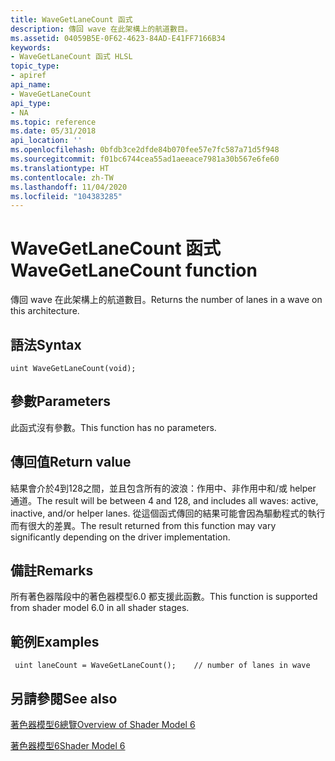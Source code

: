 ```yaml
---
title: WaveGetLaneCount 函式
description: 傳回 wave 在此架構上的航道數目。
ms.assetid: 04059B5E-0F62-4623-84AD-E41FF7166B34
keywords:
- WaveGetLaneCount 函式 HLSL
topic_type:
- apiref
api_name:
- WaveGetLaneCount
api_type:
- NA
ms.topic: reference
ms.date: 05/31/2018
api_location: ''
ms.openlocfilehash: 0bfdb3ce2dfde84b070fee57e7fc587a71d5f948
ms.sourcegitcommit: f01bc6744cea55ad1aeeace7981a30b567e6fe60
ms.translationtype: HT
ms.contentlocale: zh-TW
ms.lasthandoff: 11/04/2020
ms.locfileid: "104383285"
---
```

# <a name="wavegetlanecount-function"></a><span data-ttu-id="87133-104">WaveGetLaneCount 函式</span><span class="sxs-lookup"><span data-stu-id="87133-104">WaveGetLaneCount function</span></span>

<span data-ttu-id="87133-105">傳回 wave 在此架構上的航道數目。</span><span class="sxs-lookup"><span data-stu-id="87133-105">Returns the number of lanes in a wave on this architecture.</span></span>

## <a name="syntax"></a><span data-ttu-id="87133-106">語法</span><span class="sxs-lookup"><span data-stu-id="87133-106">Syntax</span></span>

``` syntax
uint WaveGetLaneCount(void);
```

## <a name="parameters"></a><span data-ttu-id="87133-107">參數</span><span class="sxs-lookup"><span data-stu-id="87133-107">Parameters</span></span>

<span data-ttu-id="87133-108">此函式沒有參數。</span><span class="sxs-lookup"><span data-stu-id="87133-108">This function has no parameters.</span></span>

## <a name="return-value"></a><span data-ttu-id="87133-109">傳回值</span><span class="sxs-lookup"><span data-stu-id="87133-109">Return value</span></span>

<span data-ttu-id="87133-110">結果會介於4到128之間，並且包含所有的波浪：作用中、非作用中和/或 helper 通道。</span><span class="sxs-lookup"><span data-stu-id="87133-110">The result will be between 4 and 128, and includes all waves: active, inactive, and/or helper lanes.</span></span> <span data-ttu-id="87133-111">從這個函式傳回的結果可能會因為驅動程式的執行而有很大的差異。</span><span class="sxs-lookup"><span data-stu-id="87133-111">The result returned from this function may vary significantly depending on the driver implementation.</span></span>

## <a name="remarks"></a><span data-ttu-id="87133-112">備註</span><span class="sxs-lookup"><span data-stu-id="87133-112">Remarks</span></span>

<span data-ttu-id="87133-113">所有著色器階段中的著色器模型6.0 都支援此函數。</span><span class="sxs-lookup"><span data-stu-id="87133-113">This function is supported from shader model 6.0 in all shader stages.</span></span> 



 

## <a name="examples"></a><span data-ttu-id="87133-114">範例</span><span class="sxs-lookup"><span data-stu-id="87133-114">Examples</span></span>

``` syntax
 uint laneCount = WaveGetLaneCount();    // number of lanes in wave
```

## <a name="see-also"></a><span data-ttu-id="87133-115">另請參閱</span><span class="sxs-lookup"><span data-stu-id="87133-115">See also</span></span>

<dl> <dt>

[<span data-ttu-id="87133-116">著色器模型6總覽</span><span class="sxs-lookup"><span data-stu-id="87133-116">Overview of Shader Model 6</span></span>](hlsl-shader-model-6-0-features-for-direct3d-12.md)
</dt> <dt>

[<span data-ttu-id="87133-117">著色器模型6</span><span class="sxs-lookup"><span data-stu-id="87133-117">Shader Model 6</span></span>](shader-model-6-0.md)
</dt> </dl>

 

 




